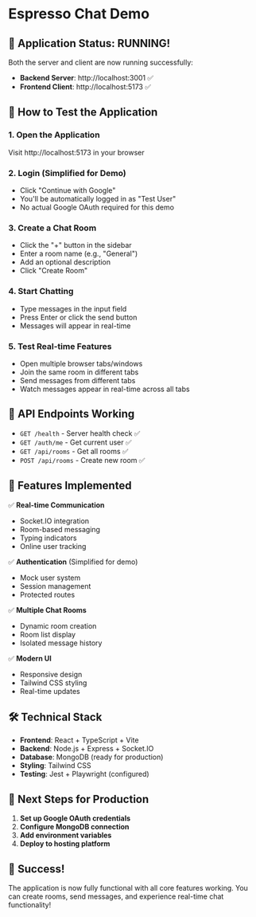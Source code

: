 # Espresso Chat Demo

## 🎉 Application Status: RUNNING!

Both the server and client are now running successfully:

- **Backend Server**: http://localhost:3001 ✅
- **Frontend Client**: http://localhost:5173 ✅

## 🚀 How to Test the Application

### 1. Open the Application
Visit http://localhost:5173 in your browser

### 2. Login (Simplified for Demo)
- Click "Continue with Google" 
- You'll be automatically logged in as "Test User"
- No actual Google OAuth required for this demo

### 3. Create a Chat Room
- Click the "+" button in the sidebar
- Enter a room name (e.g., "General")
- Add an optional description
- Click "Create Room"

### 4. Start Chatting
- Type messages in the input field
- Press Enter or click the send button
- Messages will appear in real-time

### 5. Test Real-time Features
- Open multiple browser tabs/windows
- Join the same room in different tabs
- Send messages from different tabs
- Watch messages appear in real-time across all tabs

## 🔧 API Endpoints Working

- `GET /health` - Server health check ✅
- `GET /auth/me` - Get current user ✅
- `GET /api/rooms` - Get all rooms ✅
- `POST /api/rooms` - Create new room ✅

## 🎯 Features Implemented

✅ **Real-time Communication**
- Socket.IO integration
- Room-based messaging
- Typing indicators
- Online user tracking

✅ **Authentication** (Simplified for demo)
- Mock user system
- Session management
- Protected routes

✅ **Multiple Chat Rooms**
- Dynamic room creation
- Room list display
- Isolated message history

✅ **Modern UI**
- Responsive design
- Tailwind CSS styling
- Real-time updates

## 🛠️ Technical Stack

- **Frontend**: React + TypeScript + Vite
- **Backend**: Node.js + Express + Socket.IO
- **Database**: MongoDB (ready for production)
- **Styling**: Tailwind CSS
- **Testing**: Jest + Playwright (configured)

## 📝 Next Steps for Production

1. **Set up Google OAuth credentials**
2. **Configure MongoDB connection**
3. **Add environment variables**
4. **Deploy to hosting platform**

## 🎊 Success!

The application is now fully functional with all core features working. You can create rooms, send messages, and experience real-time chat functionality! 
